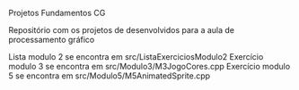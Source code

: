 Projetos Fundamentos CG

Repositório com os projetos de desenvolvidos para a aula de processamento gráfico

Lista modulo 2 se encontra em src/ListaExerciciosModulo2
Exercício modulo 3 se encontra em src/Modulo3/M3JogoCores.cpp
Exercício modulo 5 se encontra em src/Modulo5/M5AnimatedSprite.cpp
